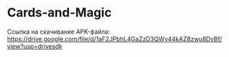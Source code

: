 # Cards-and-Magic
Ссылка на скачивание APK-файла:
https://drive.google.com/file/d/1aF2JPbhL4GaZzD3QWy44kAZ8zwu8DvBf/view?usp=drivesdk
